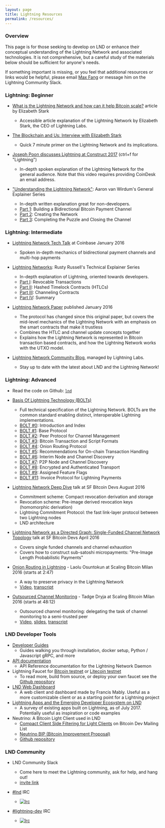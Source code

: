 ```yaml
---
layout: page
title: Lightning Resources
permalink: /resources/
---
```


### Overview

This page is for those seeking to develop on LND or enhance their conceptual
understanding of the Lightning Network and associated technologies. It is not
comprehensive, but a careful study of the materials below should be sufficient
for anyone's needs.

If something important is missing, or you feel that additional resources or
links would be helpful, please email [Max
Fang](mailto:max@lightning.engineering) or message him on the Lightning
Community Slack.

### Lightning: Beginner

* [What is the Lightning Network and how can it help Bitcoin scale?](https://coincenter.org/entry/what-is-the-lightning-network)
  article by Elizabeth Stark
  * Accessible article explanation of the Lightning Network by Elizabeth Stark,
    the CEO of Lightning Labs.

* [The Blockchain and Us: Interview with Elizabeth Stark](https://www.youtube.com/watch?v=a3HulqfzyYE)
  * Quick 7 minute primer on the Lightning Network and its implications.

* [Joseph Poon discusses Lightning
  at Construct 2017](http://www.coindesk.com/events/construct-2017/videos/)
  (ctrl+f for "Lightning")
  * In-depth spoken explanation of the Lightning Network for the general
    audience. Note that this video requires providing CoinDesk an email address.

* ["Understanding the Lightning
  Network"](https://bitcoinmagazine.com/articles/understanding-the-lightning-network-part-building-a-bidirectional-payment-channel-1464710791/):
  Aaron van Wirdum's General Explainer Series
  * In-depth written explanation great for non-developers.
  * [Part 1](https://bitcoinmagazine.com/articles/understanding-the-lightning-network-part-building-a-bidirectional-payment-channel-1464710791/):
    Building a Bidirectional Bitcoin Payment Channel
  * [Part 2](https://bitcoinmagazine.com/articles/understanding-the-lightning-network-part-creating-the-network-1465326903/):
    Creating the Network
  * [Part 3](https://bitcoinmagazine.com/articles/understanding-the-lightning-network-part-completing-the-puzzle-and-closing-the-channel-1466178980/):
    Completing the Puzzle and Closing the Channel

### Lightning: Intermediate

* [Lightning Network Tech
  Talk](https://www.youtube.com/watch?v=wIhAmTqXhZQ) at Coinbase January
  2016
  * Spoken in-depth mechanics of bidirectional payment channels and multi-hop
    payments

* [Lightning Networks](https://rusty.ozlabs.org/?p=450):
  Rusty Russell's Technical Explainer Series
  * In-depth explanation of Lightning, oriented towards developers.
  * [Part I](https://rusty.ozlabs.org/?p=450): Revocable Transactions
  * [Part II](https://rusty.ozlabs.org/?p=462): Hashed Timelock Contracts (HTLCs)
  * [Part III](https://rusty.ozlabs.org/?p=467): Channeling Contracts
  * [Part IV](https://rusty.ozlabs.org/?p=477): Summary

* [Lightning Network Paper](https://lightning.network/lightning-network-paper.pdf)
  published January 2016
  * The protocol has changed since this original paper, but covers the mid-level
    mechanics of the Lightning Network with an emphasis on the smart contracts
    that make it trustless
  * Combines the HTLC and channel update concepts together
  * Explains how the Lightning Network is represented in Bitcoin transaction
    based contracts, and how the Lightning Network works with the UTXO model.

* [Lightning Network Community Blog](http://lightning.community), managed by
  Lightning Labs.
  * Stay up to date with the latest about LND and the Lightning Network!

### Lightning: Advanced

* Read the code on Github: [`lnd`](https://github.com/lightningnetwork/lnd)

* [Basis Of Lightning
  Technology (BOLTs)](https://github.com/lightningnetwork/lightning-rfc/blob/master/00-introduction.md)
  * Full technical specification of the Lightning Network. BOLTs are the
    common standard enabling distinct, interoperable Lightning implementations.
  * [BOLT #0](https://github.com/lightningnetwork/lightning-rfc/blob/master/00-introduction.md):
    Introduction and Index
  * [BOLT #1](https://github.com/lightningnetwork/lightning-rfc/blob/master/01-messaging.md):
    Base Protocol
  * [BOLT #2](https://github.com/lightningnetwork/lightning-rfc/blob/master/02-peer-protocol.md):
    Peer Protocol for Channel Management
  * [BOLT #3](https://github.com/lightningnetwork/lightning-rfc/blob/master/03-transactions.md):
    Bitcoin Transaction and Script Formats
  * [BOLT #4](https://github.com/lightningnetwork/lightning-rfc/blob/master/04-onion-routing.md):
    Onion Routing Protocol
  * [BOLT #5](https://github.com/lightningnetwork/lightning-rfc/blob/master/05-onchain.md):
    Recommendations for On-chain Transaction Handling
  * [BOLT #6](https://github.com/lightningnetwork/lightning-rfc/blob/master/06-irc-announcements.md):
    Interim Node and Channel Discovery
  * [BOLT #7](https://github.com/lightningnetwork/lightning-rfc/blob/master/07-routing-gossip.md):
    P2P Node and Channel Discovery
  * [BOLT #8](https://github.com/lightningnetwork/lightning-rfc/blob/master/08-transport.md):
    Encrypted and Authenticated Transport
  * [BOLT #9](https://github.com/lightningnetwork/lightning-rfc/blob/master/09-features.md):
    Assigned Feature Flags
  * [BOLT #11](https://github.com/lightningnetwork/lightning-rfc/blob/master/11-payment-encoding.md):
    Invoice Protocol for Lightning Payments

* [Lightning Network Deep
  Dive](https://www.youtube.com/watch?v=b_szGaaPPFk) talk at SF Bitcoin Devs
  August 2016
  * Commitment scheme: Compact revocation derivation and storage
  * Revocation scheme: Pre-image derived revocation keys (homomorphic
    derivation)
  * Lightning Commitment Protocol: the fast link-layer protocol between two
    Lightning nodes
  * LND architecture

* [Lightning Network as a Directed Graph: Single-Funded Channel Network
  Topology](https://www.youtube.com/watch?v=-lgYYz3y_hY) talk at SF Bitcoin Devs
  April 2016 
  * Covers single funded channels and channel exhaustion
  * Covers how to construct sub-satoshi micropayments: "Pre-Image Length
    Probabilistic Payments"

* [Onion Routing in Lightning](https://youtu.be/Gzg_u9gHc5Q?t=2m47s) - Laolu
  Osuntokun at Scaling Bitcoin Milan 2016 (starts at 2:47)
  * A way to preserve privacy in the Lightning Network
  * [Video](https://youtu.be/Gzg_u9gHc5Q?t=2m47s),
    [transcript](https://scalingbitcoin.org/transcript/milan2016/onion-routing-in-lightning)

* [Outsourced Channel Monitoring](https://youtu.be/Gzg_u9gHc5Q?t=48m12s) - Tadge
  Dryja at Scaling Bitcoin Milan 2016 (starts at 48:12)
  * Outsourced channel monitoring: delegating the task of channel monitoring to
    a semi-trusted peer
  * [Video](https://youtu.be/Gzg_u9gHc5Q?t=48m12s), [slides](https://scalingbitcoin.org/milan2016/presentations/D1%20-%208%20-%20Tadge%20Dryja.pdf), [transcript](https://scalingbitcoin.org/transcript/milan2016/unlinkable-outsourced-channel-monitoring)

### LND Developer Tools

* [Developer Guides](/guides/)
  * Guides walking you through installation, docker setup, Python / Javascript
    gRPC, and more
* [API documentation](https://api.lightning.community)
  * API Reference documentation for the Lightning Network Daemon
* Lightning Faucet for [Bitcoin testnet](https://faucet.lightning.community/) or
  [Litecoin testnet](https://ltc.faucet.lightning.community/)
  * To read more, build from source, or deploy your own faucet see the [Github
    repository](https://github.com/lightninglabs/lightning-faucet)
* [LND Web Dashboard](https://github.com/mably/lncli-web)
  * A web client and dashboard made by Francis Mably. Useful as a more
    customizable client or as a starting point for a Lightning project
* [Lightning Apps and the Emerging Developer Ecosystem on LND](http://lightning.community/software/lnd/lightning/2017/07/05/emerging-lightning-developer-ecosystem/)
  * A survey of existing apps built on Lightning, as of July 2017. Potentially
    useful as inspiration or code examples
* Neutrino: A Bitcoin Light Client used in LND
  * [Compact Client Side Filtering for Light Clients](https://lists.linuxfoundation.org/pipermail/bitcoin-dev/2017-June/014474.html)
    on Bitcoin Dev Mailing List
  * [Neutrino BIP (Bitcoin Improvement Proposal)](https://github.com/Roasbeef/bips/blob/master/gcs_light_client.mediawiki)
  * [Github repository](https://github.com/lightninglabs/neutrino)

### LND Community

* LND Community Slack
  * Come here to meet the Lightning community, ask for help, and hang out!
  * [invite link](https://join.slack.com/t/lightningcommunity/shared_invite/MjI4OTg3MzQ4MjI2LTE1MDMxNzM1NTMtNjlmOGYzOTI1Ng)

* [#lnd](https://webchat.freenode.net/?channels=lnd) IRC
  * [![Irc](https://img.shields.io/badge/chat-on%20freenode-brightgreen.svg)](https://webchat.freenode.net/?channels=lnd)

* [#lightning-dev](https://webchat.freenode.net/?channels=lightning-dev) IRC
  * [![Irc](https://img.shields.io/badge/chat-on%20freenode-brightgreen.svg)](https://webchat.freenode.net/?channels=lightning-dev)
